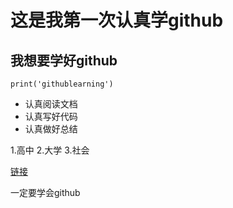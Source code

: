 # 这是我第一次认真学github
## 我想要学好github

```
print('githublearning')
```
- 认真阅读文档
- 认真写好代码
- 认真做好总结

1.高中
2.大学
3.社会


[链接](https://rengzheng.github.io/)

一定要学会github
